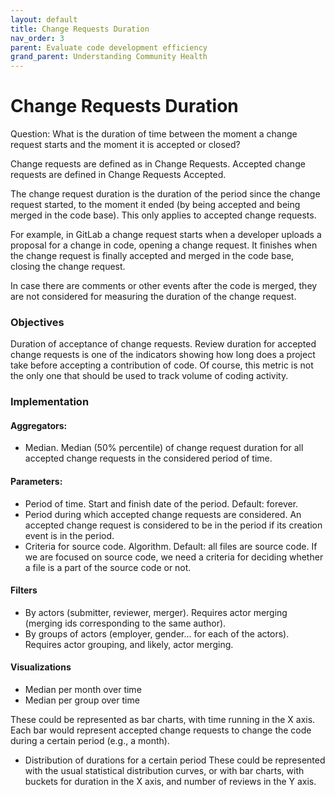 ```yaml
---
layout: default
title: Change Requests Duration
nav_order: 3
parent: Evaluate code development efficiency
grand_parent: Understanding Community Health
---
```


# Change Requests Duration
Question: What is the duration of time between the moment a change request starts and the
moment it is accepted or closed?

Change requests are defined as in Change Requests. Accepted change requests are defined in
Change Requests Accepted.

The change request duration is the duration of the period since the change request
started, to the moment it ended (by being accepted and being merged in the code base).
This only applies to accepted change requests.

For example, in GitLab a change request starts when a developer uploads a proposal for a
change in code, opening a change request. It finishes when the change request is finally
accepted and merged in the code base, closing the change request.

In case there are comments or other events after the code is merged, they are not
considered for measuring the duration of the change request.

### Objectives
Duration of acceptance of change requests. Review duration for accepted change requests is
one of the indicators showing how long does a project take before accepting a contribution
of code. Of course, this metric is not the only one that should be used to track volume of
coding activity.

### Implementation

#### Aggregators:
- Median. Median (50% percentile) of change request duration for all accepted change
  requests in the considered period of time.

#### Parameters:
- Period of time. Start and finish date of the period. Default: forever.
- Period during which accepted change requests are considered. An accepted change request
  is considered to be in the period if its creation event is in the period.
- Criteria for source code. Algorithm. Default: all files are source code. If we are
  focused on source code, we need a criteria for deciding whether a file is a part of the
  source code or not.

#### Filters
- By actors (submitter, reviewer, merger). Requires actor merging (merging ids
  corresponding to the same author).
- By groups of actors (employer, gender... for each of the actors). Requires actor
  grouping, and likely, actor merging.

#### Visualizations
- Median per month over time
- Median per group over time

These could be represented as bar charts, with time running in the X axis. Each bar would
represent accepted change requests to change the code during a certain period (e.g., a
month).

- Distribution of durations for a certain period These could be represented with the usual
  statistical distribution curves, or with bar charts, with buckets for duration in the X
  axis, and number of reviews in the Y axis.